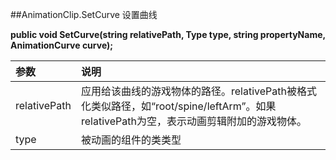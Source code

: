 ##AnimationClip.SetCurve 设置曲线

**public void SetCurve(string relativePath, Type type, string propertyName, AnimationCurve curve);**

|参数|说明|
|:--|:--|
|relativePath|应用给该曲线的游戏物体的路径。relativePath被格式化类似路径，如“root/spine/leftArm”。如果relativePath为空，表示动画剪辑附加的游戏物体。|
|type|被动画的组件的类类型|